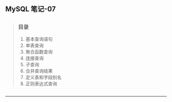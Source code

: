 ## MySQL 笔记-07

> ##
> ### 目录
> 1. 基本查询语句
> 2. 单表查询
> 3. 聚合函数查询
> 4. 连接查询
> 5. 子查询
> 6. 合并查询结果
> 7. 定义表和字段别名
> 8. 正则表达式查询
> ##

---
